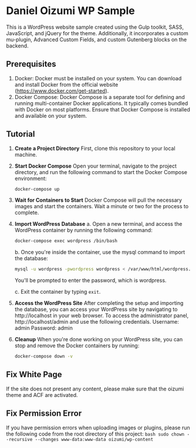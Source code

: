 # Daniel Oizumi WP Sample

This is a WordPress website sample created using the Gulp toolkit, SASS, JavaScript, and jQuery for the theme. Additionally, it incorporates a custom mu-plugin, Advanced Custom Fields, and custom Gutenberg blocks on the backend.

## Prerequisites
1. Docker: Docker must be installed on your system. You can download and install Docker from the official website (https://www.docker.com/get-started).
2. Docker Compose: Docker Compose is a separate tool for defining and running multi-container Docker applications. It typically comes bundled with Docker on most platforms. Ensure that Docker Compose is installed and available on your system.

## Tutorial
1. **Create a Project Directory**
    First, clone this repository to your local machine.

2. **Start Docker Compose**
    Open your terminal, navigate to the project directory, and run the following command to start the Docker Compose environment:
    
    ```bash
    docker-compose up
    ```

3. **Wait for Containers to Start**
    Docker Compose will pull the necessary images and start the containers. Wait a minute or two for the process to complete.

4. **Import WordPress Database**
    a. Open a new terminal, and access the WordPress container by running the following command:
    
    ```bash
    docker-compose exec wordpress /bin/bash
    ```
    
    b. Once you're inside the container, use the mysql command to import the database:

    ```bash
    mysql -u wordpress -pwordpress wordpress < /var/www/html/wordpress.sql
    ```

    You'll be prompted to enter the password, which is wordpress.

    c. Exit the container by typing ```exit```.

5. **Access the WordPress Site**
    After completing the setup and importing the database, you can access your WordPress site by navigating to http://localhost in your web browser.
    To access the administrator panel, http://localhost/admin and use the following credentials.
    Username: admin
    Password: admin

6. **Cleanup**
    When you're done working on your WordPress site, you can stop and remove the Docker containers by running:
    ```bash
    docker-compose down -v
    ```

## Fix White Page

If the site does not present any content, please make sure that the oizumi theme and ACF are activated.

## Fix Permission Error

If you have permission errors when uploading images or plugins, please run the following code from the root directory of this project:
    ```bash
    sudo chown --recursive --changes www-data:www-data oizumi/wp-content
    ```